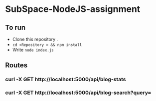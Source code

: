 # SubSpace-NodeJS-assignment
## To run 
  - Clone this repository .
  - `cd <Repository > && npm install`
  - Write `node index.js`
## Routes
### curl -X GET http://localhost:5000/api/blog-stats
### curl -X GET http://localhost:5000/api/blog-search?query=
